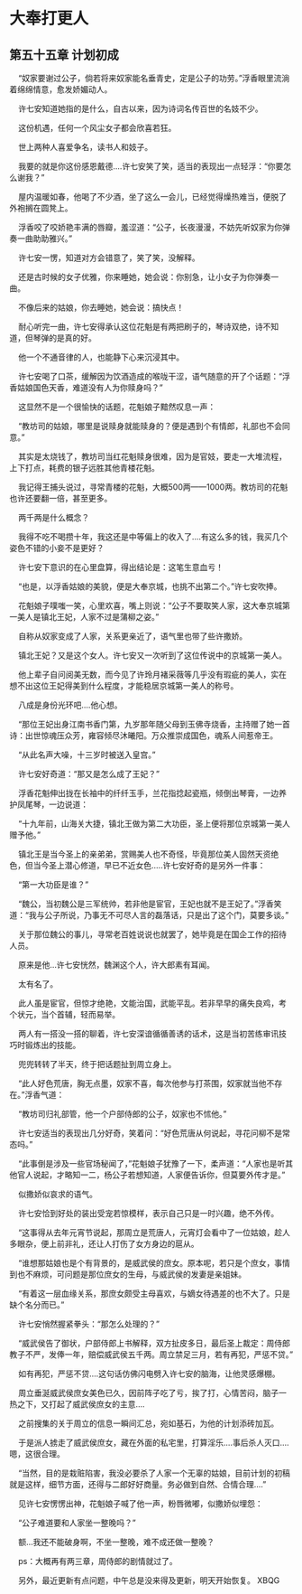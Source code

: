 # 大奉打更人 
 ## 第五十五章 计划初成
     “奴家要谢过公子，倘若将来奴家能名垂青史，定是公子的功劳。”浮香眼里流淌着绵绵情意，愈发娇媚动人。

    许七安知道她指的是什么，自古以来，因为诗词名传百世的名妓不少。

    这份机遇，任何一个风尘女子都会欣喜若狂。

    世上两种人喜爱争名，读书人和妓子。

    我要的就是你这份感恩戴德....许七安笑了笑，适当的表现出一点轻浮：“你要怎么谢我？”

    屋内温暖如春，他喝了不少酒，坐了这么一会儿，已经觉得燥热难当，便脱了外袍搁在圆凳上。

    浮香咬了咬娇艳丰满的唇瓣，羞涩道：“公子，长夜漫漫，不妨先听奴家为你弹奏一曲助助雅兴。”

    许七安一愣，知道对方会错意了，笑了笑，没解释。

    还是古时候的女子优雅，你来睡她，她会说：你别急，让小女子为你弹奏一曲。

    不像后来的姑娘，你去睡她，她会说：搞快点！

    耐心听完一曲，许七安得承认这位花魁是有两把刷子的，琴诗双绝，诗不知道，但琴弹的是真的好。

    他一个不通音律的人，也能静下心来沉浸其中。

    许七安喝了口茶，缓解因为饮酒造成的喉咙干涩，语气随意的开了个话题：“浮香姑娘国色天香，难道没有人为你赎身吗？”

    这显然不是一个很愉快的话题，花魁娘子黯然叹息一声：

    “教坊司的姑娘，哪里是说赎身就能赎身的？便是遇到个有情郎，礼部也不会同意。”

    其实是太烧钱了，教坊司当红花魁赎身很难，因为是官妓，要走一大堆流程，上下打点，耗费的银子远胜其他青楼花魁。

    我记得王捕头说过，寻常青楼的花魁，大概500两——1000两。教坊司的花魁也许还要翻一倍，甚至更多。

    两千两是什么概念？

    我得不吃不喝攒十年，我这还是中等偏上的收入了....有这么多的钱，我买几个姿色不错的小妾不是更好？

    许七安下意识的在心里盘算，得出结论是：这笔生意血亏！

    “也是，以浮香姑娘的美貌，便是大奉京城，也挑不出第二个。”许七安吹捧。

    花魁娘子噗嗤一笑，心里欢喜，嘴上则说：“公子不要取笑人家，这大奉京城第一美人是镇北王妃，人家不过是蒲柳之姿。”

    自称从奴家变成了人家，关系更亲近了，语气里也带了些许撒娇。

    镇北王妃？又是这个女人。许七安又一次听到了这位传说中的京城第一美人。

    他上辈子自问阅美无数，而今见了许玲月褚采薇等几乎没有瑕疵的美人，实在想不出这位王妃得美到什么程度，才能稳居京城第一美人的称号。

    八成是身份光环吧....他心想。

    “那位王妃出身江南书香门第，九岁那年随父母到玉佛寺烧香，主持赠了她一首诗：出世惊魂压众芳，雍容倾尽沐曦阳。万众推崇成国色，魂系人间惹帝王。

    “从此名声大噪，十三岁时被送入皇宫。”

    许七安好奇道：“那又是怎么成了王妃？”

    浮香花魁伸出拢在长袖中的纤纤玉手，兰花指捻起瓷瓶，倾倒出琴膏，一边养护凤尾琴，一边说道：

    “十九年前，山海关大捷，镇北王做为第二大功臣，圣上便将那位京城第一美人赠予他。”

    镇北王是当今圣上的亲弟弟，赏赐美人也不奇怪，毕竟那位美人固然天资绝色，但当今圣上潜心修道，早已不近女色.....许七安好奇的是另外一件事：

    “第一大功臣是谁？”

    “魏公，当初魏公是三军统帅，若非他是宦官，王妃也就不是王妃了。”浮香笑道：“我与公子所说，乃事无不可尽人言的磊落话，只是出了这个门，莫要多谈。”

    关于那位魏公的事儿，寻常老百姓说说也就罢了，她毕竟是在国企工作的招待人员。

    原来是他...许七安恍然，魏渊这个人，许大郎素有耳闻。

    太有名了。

    此人虽是宦官，但惊才绝艳，文能治国，武能平乱。若非早早的痛失良鸡，考个状元，当个首辅，轻而易举。

    两人有一搭没一搭的聊着，许七安深谙循循善诱的话术，这是当初苦练审讯技巧时锻炼出的技能。

    兜兜转转了半天，终于把话题扯到周立身上。

    “此人好色荒唐，胸无点墨，奴家不喜，每次他参与打茶围，奴家就当他不存在。”浮香气道：

    “教坊司归礼部管，他一个户部侍郎的公子，奴家也不怵他。”

    许七安适当的表现出几分好奇，笑着问：“好色荒唐从何说起，寻花问柳不是常态吗。”

    “此事倒是涉及一些官场秘闻了，”花魁娘子犹豫了一下，柔声道：“人家也是听其他官人说起，才略知一二，杨公子若想知道，人家便告诉你，但莫要外传才是。”

    似撒娇似哀求的语气。

    许七安恰到好处的装出受宠若惊模样，表示自己只是一时兴趣，绝不外传。

    “这事得从去年元宵节说起，那周立是荒唐人，元宵灯会看中了一位姑娘，趁人多眼杂，便上前非礼，还让人打伤了女方身边的扈从。

    “谁想那姑娘也是个有背景的，是威武侯的庶女。原本呢，若只是个庶女，事情到也不麻烦，可问题是那位庶女的生母，与威武侯的发妻是亲姐妹。

    “有着这一层血缘关系，那庶女颇受主母喜欢，与嫡女待遇差的也不大了。只是缺个名分而已。”

    许七安悄然握紧拳头：“那怎么处理的？”

    “威武侯告了御状，户部侍郎上书解释，双方扯皮多日，最后圣上裁定：周侍郎教子不严，发俸一年，赔偿威武侯五千两。周立禁足三月，若有再犯，严惩不贷。”

    如有再犯，严惩不贷....这句话仿佛闪电劈入许七安的脑海，让他灵感爆棚。

    周立垂涎威武侯庶女美色已久，因前阵子吃了亏，挨了打，心情苦闷，脑子一热之下，又打起了威武侯庶女的主意....

    之前搜集的关于周立的信息一瞬间汇总，宛如基石，为他的计划添砖加瓦。

    于是派人掳走了威武侯庶女，藏在外面的私宅里，打算淫乐....事后杀人灭口....嗯，这很合理。

    “当然，目的是栽赃陷害，我没必要杀了人家一个无辜的姑娘，目前计划的初稿就是这样，细节方面，还得与二郎好好商量。务必做到自然、合情合理....”

    见许七安愣愣出神，花魁娘子喊了他一声，粉唇微嘟，似撒娇似埋怨：

    “公子难道要和人家坐一整晚吗？”

    额...我还不能破身啊，不坐一整晚，难不成还做一整晚？

    ps：大概再有两三章，周侍郎的剧情就过了。

    另外，最近更新有点问题，中午总是没来得及更新，明天开始恢复。 
XBQG